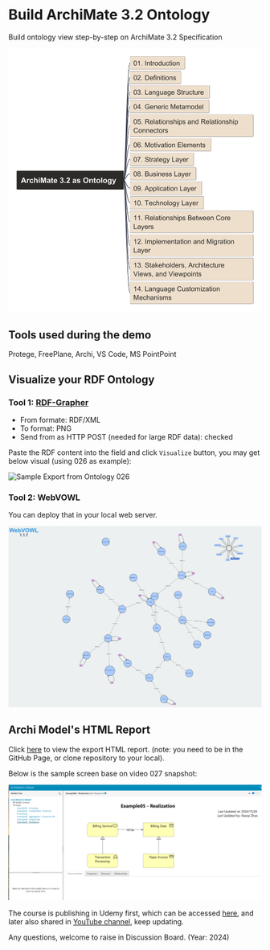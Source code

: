 # Build ArchiMate 3.2 Ontology

Build ontology view step-by-step on ArchiMate 3.2 Specification

<!-- <image src="img/ArchiMate_3.2_as_Ontology.png" alt="archimate 3.2" width=500> -->

![archimate 3.2](img/ArchiMate_3.2_as_Ontology.png)

## Tools used during the demo

Protege, FreePlane, Archi, VS Code, MS PointPoint

## Visualize your RDF Ontology

### Tool 1: [RDF-Grapher](https://www.ldf.fi/service/rdf-grapher)

- From formate: RDF/XML
- To format: PNG
- Send from as HTTP POST (needed for large RDF data): checked

Paste the RDF content into the field and click `Visualize` button, you may get below visual (using 026 as example):

<!-- <image src="img/rdf-grapher/ontology-026.png" alt="Sample Export from Ontology 026" width=800> -->

![Sample Export from Ontology 026](img/rdf-grapher/ontology-026.png)

### Tool 2: WebVOWL

You can deploy that in your local web server.

<!-- <image src="img/webvowl/webvowl-026.png" alt="Sample Export from Ontology 026" width=800> -->

![Sample Export from Ontology 026](img/webvowl/webvowl-026.png)


## Archi Model's HTML Report

Click [here](archi_report/index.html) to view the export HTML report. (note: you need to be in the GitHub Page, or clone repository to your local).

Below is the sample screen base on video 027 snapshot:

<!-- <image src="img/archi/archi-html-report-027.png" alt="archi-html-report-027" width=800> -->

![archi-html-report-027](img/archi/archi-html-report-027.png)

The course is publishing in Udemy first, which can be accessed [here](https://www.udemy.com/course/build-ontology-view-with-learning-archimate/?referralCode=6A3B23ADD67551B38D2B), and later also shared in [YouTube 
channel](https://www.youtube.com/playlist?list=PL6DEHvciXKeUWWe--FiiSIyga0vt3kBpI), keep updating.

Any questions, welcome to raise in Discussion Board. (Year: 2024)